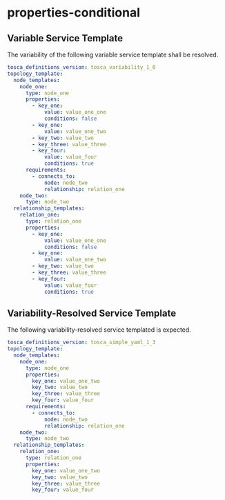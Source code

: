 # properties-conditional


## Variable Service Template

The variability of the following variable service template shall be resolved.

```yaml linenums="1"
tosca_definitions_version: tosca_variability_1_0
topology_template:
  node_templates:
    node_one:
      type: node_one
      properties:
        - key_one:
            value: value_one_one
            conditions: false
        - key_one:
            value: value_one_two
        - key_two: value_two
        - key_three: value_three
        - key_four:
            value: value_four
            conditions: true
      requirements:
        - connects_to:
            node: node_two
            relationship: relation_one
    node_two:
      type: node_two
  relationship_templates:
    relation_one:
      type: relation_one
      properties:
        - key_one:
            value: value_one_one
            conditions: false
        - key_one:
            value: value_one_two
        - key_two: value_two
        - key_three: value_three
        - key_four:
            value: value_four
            conditions: true
```




## Variability-Resolved Service Template

The following variability-resolved service templated is expected.

```yaml linenums="1"
tosca_definitions_version: tosca_simple_yaml_1_3
topology_template:
  node_templates:
    node_one:
      type: node_one
      properties:
        key_one: value_one_two
        key_two: value_two
        key_three: value_three
        key_four: value_four
      requirements:
        - connects_to:
            node: node_two
            relationship: relation_one
    node_two:
      type: node_two
  relationship_templates:
    relation_one:
      type: relation_one
      properties:
        key_one: value_one_two
        key_two: value_two
        key_three: value_three
        key_four: value_four
```


